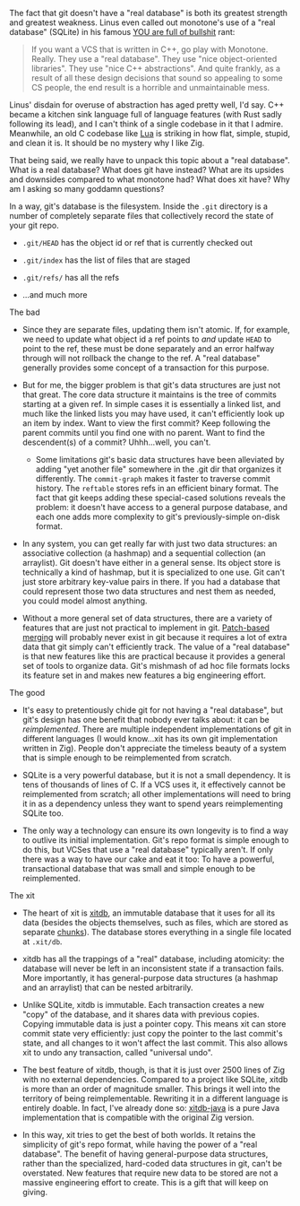 The fact that git doesn't have a "real database" is both its greatest strength and greatest weakness. Linus even called out monotone's use of a "real database" (SQLite) in his famous [YOU are full of bullshit](https://harmful.cat-v.org/software/c++/linus) rant:

> If you want a VCS that is written in C++, go play with Monotone. Really. They use a "real database". They use "nice object-oriented libraries". They use "nice C++ abstractions". And quite frankly, as a result of all these design decisions that sound so appealing to some CS people, the end result is a horrible and unmaintainable mess.

Linus' disdain for overuse of abstraction has aged pretty well, I'd say. C++ became a kitchen sink language full of language features (with Rust sadly following its lead), and I can't think of a single codebase in it that I admire. Meanwhile, an old C codebase like [Lua](https://github.com/lua/lua) is striking in how flat, simple, stupid, and clean it is. It should be no mystery why I like Zig.

That being said, we really have to unpack this topic about a "real database". What is a real database? What does git have instead? What are its upsides and downsides compared to what monotone had? What does xit have? Why am I asking so many goddamn questions?

In a way, git's database is the filesystem. Inside the `.git` directory is a number of completely separate files that collectively record the state of your git repo.

* `.git/HEAD` has the object id or ref that is currently checked out

* `.git/index` has the list of files that are staged

* `.git/refs/` has all the refs

* ...and much more

The bad

* Since they are separate files, updating them isn't atomic. If, for example, we need to update what object id a ref points to *and* update `HEAD` to point to the ref, these must be done separately and an error halfway through will not rollback the change to the ref. A "real database" generally provides some concept of a transaction for this purpose.

* But for me, the bigger problem is that git's data structures are just not that great. The core data structure it maintains is the tree of commits starting at a given ref. In simple cases it is essentially a linked list, and much like the linked lists you may have used, it can't efficiently look up an item by index. Want to view the first commit? Keep following the parent commits until you find one with no parent. Want to find the descendent(s) of a commit? Uhhh...well, you can't.

  * Some limitations git's basic data structures have been alleviated by adding "yet another file" somewhere in the .git dir that organizes it differently. The `commit-graph` makes it faster to traverse commit history. The `reftable` stores refs in an efficient binary format. The fact that git keeps adding these special-cased solutions reveals the problem: it doesn't have access to a general purpose database, and each one adds more complexity to git's previously-simple on-disk format.

* In any system, you can get really far with just two data structures: an associative collection (a hashmap) and a sequential collection (an arraylist). Git doesn't have either in a general sense. Its object store is technically a kind of hashmap, but it is specialized to one use. Git can't just store arbitrary key-value pairs in there. If you had a database that could represent those two data structures and nest them as needed, you could model almost anything.

* Without a more general set of data structures, there are a variety of features that are just not practical to implement in git. [Patch-based merging](patch.md) will probably never exist in git because it requires a lot of extra data that git simply can't efficiently track. The value of a "real database" is that new features like this are practical because it provides a general set of tools to organize data. Git's mishmash of ad hoc file formats locks its feature set in and makes new features a big engineering effort.

The good

* It's easy to pretentiously chide git for not having a "real database", but git's design has one benefit that nobody ever talks about: it can be *reimplemented*. There are multiple independent implementations of git in different languages (I would know...xit has its own git implementation written in Zig). People don't appreciate the timeless beauty of a system that is simple enough to be reimplemented from scratch.

* SQLite is a very powerful database, but it is not a small dependency. It is tens of thousands of lines of C. If a VCS uses it, it effectively cannot be reimplemented from scratch; all other implementations will need to bring it in as a dependency unless they want to spend years reimplementing SQLite too.

* The only way a technology can ensure its own longevity is to find a way to outlive its initial implementation. Git's repo format is simple enough to do this, but VCSes that use a "real database" typically aren't. If only there was a way to have our cake and eat it too: To have a powerful, transactional database that was small and simple enough to be reimplemented.

The xit

* The heart of xit is [xitdb](https://github.com/radarroark/xitdb), an immutable database that it uses for all its data (besides the objects themselves, such as files, which are stored as separate [chunks](chunk.md)). The database stores everything in a single file located at `.xit/db`.

* xitdb has all the trappings of a "real" database, including atomicity: the database will never be left in an inconsistent state if a transaction fails. More importantly, it has general-purpose data structures (a hashmap and an arraylist) that can be nested arbitrarily.

* Unlike SQLite, xitdb is immutable. Each transaction creates a new "copy" of the database, and it shares data with previous copies. Copying immutable data is just a pointer copy. This means xit can store commit state very efficiently: just copy the pointer to the last commit's state, and all changes to it won't affect the last commit. This also allows xit to undo any transaction, called "universal undo".

* The best feature of xitdb, though, is that it is just over 2500 lines of Zig with no external dependencies. Compared to a project like SQLite, xitdb is more than an order of magnitude smaller. This brings it well into the territory of being reimplementable. Rewriting it in a different language is entirely doable. In fact, I've already done so: [xitdb-java](https://github.com/radarroark/xitdb-java) is a pure Java implementation that is compatible with the original Zig version.

* In this way, xit tries to get the best of both worlds. It retains the simplicity of git's repo format, while having the power of a "real database". The benefit of having general-purpose data structures, rather than the specialized, hard-coded data structures in git, can't be overstated. New features that require new data to be stored are not a massive engineering effort to create. This is a gift that will keep on giving.
